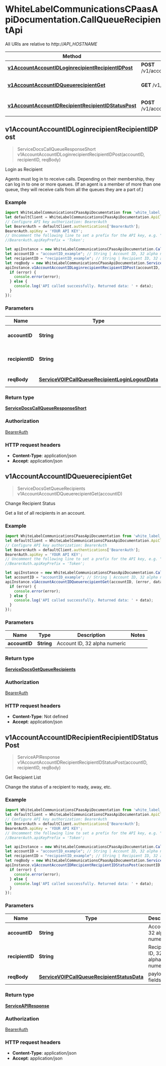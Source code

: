 # WhiteLabelCommunicationsCPaasApiDocumentation.CallQueueRecipientApi

All URIs are relative to *http://API_HOSTNAME*

Method | HTTP request | Description
------------- | ------------- | -------------
[**v1AccountAccountIDLoginrecipientRecipientIDPost**](CallQueueRecipientApi.md#v1AccountAccountIDLoginrecipientRecipientIDPost) | **POST** /v1/account/{accountID}/loginrecipient/{recipientID} | Login as Recipient
[**v1AccountAccountIDQueuerecipientGet**](CallQueueRecipientApi.md#v1AccountAccountIDQueuerecipientGet) | **GET** /v1/account/{accountID}/queuerecipient | Change Recipient Status
[**v1AccountAccountIDRecipientRecipientIDStatusPost**](CallQueueRecipientApi.md#v1AccountAccountIDRecipientRecipientIDStatusPost) | **POST** /v1/account/{accountID}/recipient/{recipientID}/status | Get Recipient List



## v1AccountAccountIDLoginrecipientRecipientIDPost

> ServiceDocsCallQueueResponseShort v1AccountAccountIDLoginrecipientRecipientIDPost(accountID, recipientID, reqBody)

Login as Recipient

Agents must log in to receive calls. Depending on their membership, they can log in to one or more queues. (If an agent is a member of more than one queue, they will receive calls from all the queues they are a part of.)

### Example

```javascript
import WhiteLabelCommunicationsCPaasApiDocumentation from 'white_label_communications_c_paas_api_documentation';
let defaultClient = WhiteLabelCommunicationsCPaasApiDocumentation.ApiClient.instance;
// Configure API key authorization: BearerAuth
let BearerAuth = defaultClient.authentications['BearerAuth'];
BearerAuth.apiKey = 'YOUR API KEY';
// Uncomment the following line to set a prefix for the API key, e.g. "Token" (defaults to null)
//BearerAuth.apiKeyPrefix = 'Token';

let apiInstance = new WhiteLabelCommunicationsCPaasApiDocumentation.CallQueueRecipientApi();
let accountID = "accountID_example"; // String | Account ID, 32 alpha numeric
let recipientID = "recipientID_example"; // String | Recipient ID, 32 alpha numeric
let reqBody = new WhiteLabelCommunicationsCPaasApiDocumentation.ServiceVOIPCallQueueRecipientLoginLogoutData(); // ServiceVOIPCallQueueRecipientLoginLogoutData | payload fields
apiInstance.v1AccountAccountIDLoginrecipientRecipientIDPost(accountID, recipientID, reqBody, (error, data, response) => {
  if (error) {
    console.error(error);
  } else {
    console.log('API called successfully. Returned data: ' + data);
  }
});
```

### Parameters


Name | Type | Description  | Notes
------------- | ------------- | ------------- | -------------
 **accountID** | **String**| Account ID, 32 alpha numeric | 
 **recipientID** | **String**| Recipient ID, 32 alpha numeric | 
 **reqBody** | [**ServiceVOIPCallQueueRecipientLoginLogoutData**](ServiceVOIPCallQueueRecipientLoginLogoutData.md)| payload fields | 

### Return type

[**ServiceDocsCallQueueResponseShort**](ServiceDocsCallQueueResponseShort.md)

### Authorization

[BearerAuth](../README.md#BearerAuth)

### HTTP request headers

- **Content-Type**: application/json
- **Accept**: application/json


## v1AccountAccountIDQueuerecipientGet

> ServiceDocsGetQueueRecipients v1AccountAccountIDQueuerecipientGet(accountID)

Change Recipient Status

Get a list of all recipients in an account.

### Example

```javascript
import WhiteLabelCommunicationsCPaasApiDocumentation from 'white_label_communications_c_paas_api_documentation';
let defaultClient = WhiteLabelCommunicationsCPaasApiDocumentation.ApiClient.instance;
// Configure API key authorization: BearerAuth
let BearerAuth = defaultClient.authentications['BearerAuth'];
BearerAuth.apiKey = 'YOUR API KEY';
// Uncomment the following line to set a prefix for the API key, e.g. "Token" (defaults to null)
//BearerAuth.apiKeyPrefix = 'Token';

let apiInstance = new WhiteLabelCommunicationsCPaasApiDocumentation.CallQueueRecipientApi();
let accountID = "accountID_example"; // String | Account ID, 32 alpha numeric
apiInstance.v1AccountAccountIDQueuerecipientGet(accountID, (error, data, response) => {
  if (error) {
    console.error(error);
  } else {
    console.log('API called successfully. Returned data: ' + data);
  }
});
```

### Parameters


Name | Type | Description  | Notes
------------- | ------------- | ------------- | -------------
 **accountID** | **String**| Account ID, 32 alpha numeric | 

### Return type

[**ServiceDocsGetQueueRecipients**](ServiceDocsGetQueueRecipients.md)

### Authorization

[BearerAuth](../README.md#BearerAuth)

### HTTP request headers

- **Content-Type**: Not defined
- **Accept**: application/json


## v1AccountAccountIDRecipientRecipientIDStatusPost

> ServiceAPIResponse v1AccountAccountIDRecipientRecipientIDStatusPost(accountID, recipientID, reqBody)

Get Recipient List

Change the status of a recipient to ready, away, etc.

### Example

```javascript
import WhiteLabelCommunicationsCPaasApiDocumentation from 'white_label_communications_c_paas_api_documentation';
let defaultClient = WhiteLabelCommunicationsCPaasApiDocumentation.ApiClient.instance;
// Configure API key authorization: BearerAuth
let BearerAuth = defaultClient.authentications['BearerAuth'];
BearerAuth.apiKey = 'YOUR API KEY';
// Uncomment the following line to set a prefix for the API key, e.g. "Token" (defaults to null)
//BearerAuth.apiKeyPrefix = 'Token';

let apiInstance = new WhiteLabelCommunicationsCPaasApiDocumentation.CallQueueRecipientApi();
let accountID = "accountID_example"; // String | Account ID, 32 alpha numeric
let recipientID = "recipientID_example"; // String | Recipient ID, 32 alpha numeric
let reqBody = new WhiteLabelCommunicationsCPaasApiDocumentation.ServiceVOIPCallQueueRecipientStatusData(); // ServiceVOIPCallQueueRecipientStatusData | payload fields
apiInstance.v1AccountAccountIDRecipientRecipientIDStatusPost(accountID, recipientID, reqBody, (error, data, response) => {
  if (error) {
    console.error(error);
  } else {
    console.log('API called successfully. Returned data: ' + data);
  }
});
```

### Parameters


Name | Type | Description  | Notes
------------- | ------------- | ------------- | -------------
 **accountID** | **String**| Account ID, 32 alpha numeric | 
 **recipientID** | **String**| Recipient ID, 32 alpha numeric | 
 **reqBody** | [**ServiceVOIPCallQueueRecipientStatusData**](ServiceVOIPCallQueueRecipientStatusData.md)| payload fields | 

### Return type

[**ServiceAPIResponse**](ServiceAPIResponse.md)

### Authorization

[BearerAuth](../README.md#BearerAuth)

### HTTP request headers

- **Content-Type**: application/json
- **Accept**: application/json

